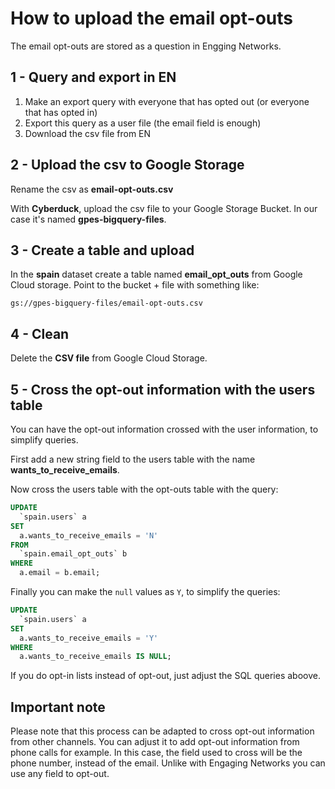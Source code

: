 # How to upload the email opt-outs

The email opt-outs are stored as a question in Engging Networks.

## 1 - Query and export in EN

1. Make an export query with everyone that has opted out (or everyone that has opted in)
2. Export this query as a user file (the email field is enough)
3. Download the csv file from EN

## 2 - Upload the csv to Google Storage

Rename the csv as **email-opt-outs.csv**

With **Cyberduck**, upload the csv file to your Google Storage Bucket. In our case it's named **gpes-bigquery-files**.

## 3 - Create a table and upload

In the **spain** dataset create a table named **email_opt_outs** from Google Cloud storage. Point to the bucket + file with something like:

```text
gs://gpes-bigquery-files/email-opt-outs.csv
```

## 4 - Clean

Delete the **CSV file** from Google Cloud Storage.

## 5 - Cross the opt-out information with the users table

You can have the opt-out information crossed with the user information, to simplify queries.

First add a new string field to the users table with the name **wants_to_receive_emails**.

Now cross the users table with the opt-outs table with the query:

```sql
UPDATE
  `spain.users` a
SET
  a.wants_to_receive_emails = 'N'
FROM
  `spain.email_opt_outs` b
WHERE
  a.email = b.email;
```

Finally you can make the `null` values as `Y`, to simplify the queries:

```sql
UPDATE
  `spain.users` a
SET
  a.wants_to_receive_emails = 'Y'
WHERE
  a.wants_to_receive_emails IS NULL;
```

If you do opt-in lists instead of opt-out, just adjust the SQL queries aboove.

## Important note

Please note that this process can be adapted to cross opt-out information from other channels. You can adjust it to add opt-out information from phone calls for example. In this case, the field used to cross will be the phone number, instead of the email. Unlike with Engaging Networks you can use any field to opt-out.
